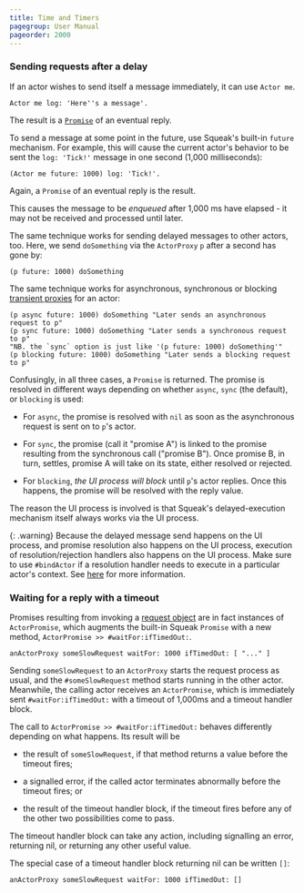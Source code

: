 ```yaml
---
title: Time and Timers
pagegroup: User Manual
pageorder: 2000
---
```


### Sending requests after a delay

If an actor wishes to send itself a message immediately, it can use
`Actor me`.

```smalltalk
Actor me log: 'Here''s a message'.
```

The result is a [`Promise`](promises.html) of an eventual reply.

To send a message at some point in the future, use Squeak's built-in
`future` mechanism. For example, this will cause the current actor's
behavior to be sent the `log: 'Tick!'` message in one second (1,000
milliseconds):

```smalltalk
(Actor me future: 1000) log: 'Tick!'.
```

Again, a `Promise` of an eventual reply is the result.

This causes the message to be *enqueued* after 1,000 ms have elapsed -
it may not be received and processed until later.

The same technique works for sending delayed messages to other actors,
too. Here, we send `doSomething` via the `ActorProxy` `p` after a
second has gone by:

```smalltalk
(p future: 1000) doSomething
```

The same technique works for asynchronous, synchronous or blocking
[transient proxies](proxies.html#transient-proxies) for an actor:

```smalltalk
(p async future: 1000) doSomething "Later sends an asynchronous request to p"
(p sync future: 1000) doSomething "Later sends a synchronous request to p"
"NB. the `sync` option is just like '(p future: 1000) doSomething'"
(p blocking future: 1000) doSomething "Later sends a blocking request to p"
```

Confusingly, in all three cases, a `Promise` is returned. The promise
is resolved in different ways depending on whether `async`, `sync`
(the default), or `blocking` is used:

 - For `async`, the promise is resolved with `nil` as soon as the
   asynchronous request is sent on to `p`'s actor.

 - For `sync`, the promise (call it "promise A") is linked to the
   promise resulting from the synchronous call ("promise B"). Once
   promise B, in turn, settles, promise A will take on its state,
   either resolved or rejected.

 - For `blocking`, *the UI process will block* until `p`'s actor
   replies. Once this happens, the promise will be resolved with the
   reply value.

The reason the UI process is involved is that Squeak's
delayed-execution mechanism itself always works via the UI process.

{: .warning}
Because the delayed message send happens on the UI process, and
promise resolution also happens on the UI process, execution of
resolution/rejection handlers also happens on the UI process. Make
sure to use `#bindActor` if a resolution handler needs to execute in a
particular actor's context. See
[here](promises.html#where-and-when-do-handlers-run) for more
information.

### Waiting for a reply with a timeout

Promises resulting from invoking a [request object](requests.html) are
in fact instances of `ActorPromise`, which augments the built-in
Squeak `Promise` with a new method, `ActorPromise >> #waitFor:ifTimedOut:`.

```smalltalk
anActorProxy someSlowRequest waitFor: 1000 ifTimedOut: [ "..." ]
```

Sending `someSlowRequest` to an `ActorProxy` starts the request
process as usual, and the `#someSlowRequest` method starts running in
the other actor. Meanwhile, the calling actor receives an
`ActorPromise`, which is immediately sent `#waitFor:ifTimedOut:` with
a timeout of 1,000ms and a timeout handler block.

The call to `ActorPromise >> #waitFor:ifTimedOut:` behaves differently
depending on what happens. Its result will be

 - the result of `someSlowRequest`, if that method returns a value
   before the timeout fires;

 - a signalled error, if the called actor terminates abnormally before
   the timeout fires; or

 - the result of the timeout handler block, if the timeout fires
   before any of the other two possibilities come to pass.

The timeout handler block can take any action, including signalling an
error, returning nil, or returning any other useful value.

The special case of a timeout handler block returning nil can be
written `[]`:

```smalltalk
anActorProxy someSlowRequest waitFor: 1000 ifTimedOut: []
```
